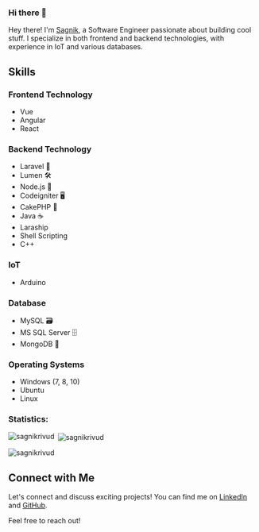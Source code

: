 ### Hi there 👋


Hey there! I'm [Sagnik](https://in.linkedin.com/in/sagnik-dey-483423a9), a Software Engineer passionate about building cool stuff. I specialize in both frontend and backend technologies, with experience in IoT and various databases.

## Skills

### Frontend Technology
- Vue
- Angular
- React

### Backend Technology
- Laravel 🚀
- Lumen 🛠️
- Node.js 🚀
- Codeigniter 🖥️
- CakePHP 🎂
- Java ☕
- Laraship
- Shell Scripting
- C++

### IoT
- Arduino

### Database
- MySQL 🗃️
- MS SQL Server 🗄️
- MongoDB 🍃

### Operating Systems
- Windows (7, 8, 10)
- Ubuntu
- Linux

<h3 align="left">Statistics:</h3>

<p><img align="left" src="https://github-readme-stats.vercel.app/api/top-langs?username=sagnikrivud&show_icons=true&locale=en&layout=compact" alt="sagnikrivud" /></p>
<p>&nbsp;<img align="center" src="https://github-readme-stats.vercel.app/api?username=sagnikrivud&show_icons=true&locale=en" alt="sagnikrivud" /></p>
<p><img align="center" src="https://github-readme-streak-stats.herokuapp.com/?user=sagnikrivud&" alt="sagnikrivud" /></p>

  ## Connect with Me

Let's connect and discuss exciting projects! You can find me on [LinkedIn](https://in.linkedin.com/in/sagnik-dey-483423a9) and [GitHub](https://github.com/sagnikrivud).

Feel free to reach out!

